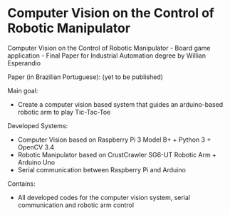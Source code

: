 # Computer Vision on the Control of Robotic Manipulator
Computer Vision on the Control of Robotic Manipulator - Board game application - Final Paper for Industrial Automation degree by Willian Esperandio

Paper (in Brazilian Portuguese): (yet to be published)

Main goal:
  - Create a computer vision based system that guides an arduino-based robotic arm to play Tic-Tac-Toe

Developed Systems:
  - Computer Vision based on Raspberry Pi 3 Model B+ + Python 3 + OpenCV 3.4
  - Robotic Manipulator based on CrustCrawler SG6-UT Robotic Arm + Arduino Uno
  - Serial communication between Raspberry Pi and Arduino

Contains:
  - All developed codes for the computer vision system, serial communication and robotic arm control
